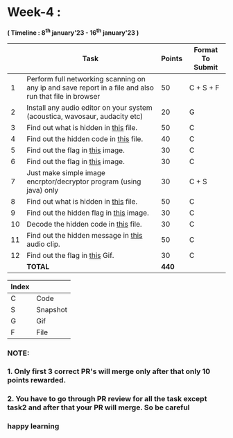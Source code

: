 
# Week-4 :

**( Timeline : 8<sup>th</sup> january'23 - 16<sup>th</sup> january'23 )**
 

| | Task		| Points	|	Format To Submit	|
|--| ------------- 	| -------------	|	-------------------		|
|1| Perform full networking scanning on any ip and save report in a file and also run that file in browser | 50  |	C + S + F	|
|2| Install any audio editor on your system (acoustica, wavosaur, audacity etc) | 20   |  G  |
|3| Find out what is hidden in  [this](https://drive.google.com/file/d/13IxZmL7tCy4dIQLeITGnouTZ9ZCv6BGt) file.| 50  |	C	|
|4| Find out the hidden code in [this](https://drive.google.com/file/d/1i_A200IAjK4AHn_6AwSeWpcGUHOutM8a) file. | 40  |	C	|
|5| Find out the flag in  [this](https://drive.google.com/file/d/1kjar05-EwXzjewAZaBfOkCNFZGufAJTW) image. |30|  C |
|6| Find out the flag in  [this](https://drive.google.com/file/d/1wafevdr51vRcVbdRudL__pRWHmvlz7Xf) image.| 30  |	C	|
|7| Just make simple image encrptor/decryptor program (using java) only | 30  |	C + S |
|8| Find out what is hidden in  [this](https://drive.google.com/file/d/1Dy1wcYU5_3J75Pi2RvuiCV18qUgWAV5E) file. | 50  |	C	|
|9| Find out the hidden flag in  [this](https://drive.google.com/file/d/1oA6Xpi571inTc17VF7dwNVrneEkvOqBY) image.| 30  |	C	|
|10| Decode the hidden code in [this](https://drive.google.com/file/d/13IlYE5pXf0gWKdb4wvxb492VUe3Nr2qu) file. | 30  | C  |
|11| Find out the hidden message in [this](https://drive.google.com/file/d/1sJw6ScRHLQttXcgXzifiWCb5hwPv6Ynj) audio clip. | 50  |  C  |
|12| Find out the flag in [this](https://drive.google.com/file/d/1JWl1dKzpeB8Dqn8NsWXEeHs0BuSgjxL-) Gif. | 30  |  C  |
|| **TOTAL** 	| **440**	|



Index	|	|
--------|-------|
C	| Code	|
S	| Snapshot	|
G     | Gif       |
F     | File      |



### NOTE: 
### 1. Only first 3 correct PR's will merge only after that only 10 points rewarded.
### 2. You have to go through PR review for all the task except task2 and after that your PR will merge. So be careful 

### happy learning
